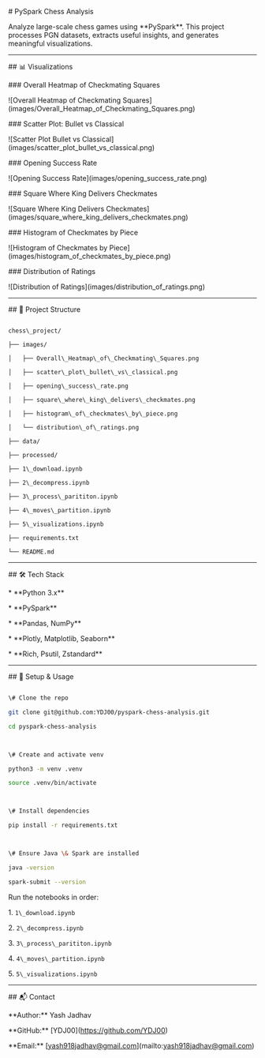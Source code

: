 \# PySpark Chess Analysis



Analyze large-scale chess games using \*\*PySpark\*\*. This project processes PGN datasets, extracts useful insights, and generates meaningful visualizations.



---



\## 📊 Visualizations



\### Overall Heatmap of Checkmating Squares



!\[Overall Heatmap of Checkmating Squares](images/Overall\_Heatmap\_of\_Checkmating\_Squares.png)



\### Scatter Plot: Bullet vs Classical



!\[Scatter Plot Bullet vs Classical](images/scatter\_plot\_bullet\_vs\_classical.png)



\### Opening Success Rate



!\[Opening Success Rate](images/opening\_success\_rate.png)



\### Square Where King Delivers Checkmates



!\[Square Where King Delivers Checkmates](images/square\_where\_king\_delivers\_checkmates.png)



\### Histogram of Checkmates by Piece



!\[Histogram of Checkmates by Piece](images/histogram\_of\_checkmates\_by\_piece.png)



\### Distribution of Ratings



!\[Distribution of Ratings](images/distribution\_of\_ratings.png)



---



\## 📁 Project Structure



```

chess\_project/

├── images/

│   ├── Overall\_Heatmap\_of\_Checkmating\_Squares.png

│   ├── scatter\_plot\_bullet\_vs\_classical.png

│   ├── opening\_success\_rate.png

│   ├── square\_where\_king\_delivers\_checkmates.png

│   ├── histogram\_of\_checkmates\_by\_piece.png

│   └── distribution\_of\_ratings.png

├── data/

├── processed/

├── 1\_download.ipynb

├── 2\_decompress.ipynb

├── 3\_process\_parititon.ipynb

├── 4\_moves\_partition.ipynb

├── 5\_visualizations.ipynb

├── requirements.txt

└── README.md

```



---



\## 🛠 Tech Stack



\* \*\*Python 3.x\*\*

\* \*\*PySpark\*\*

\* \*\*Pandas, NumPy\*\*

\* \*\*Plotly, Matplotlib, Seaborn\*\*

\* \*\*Rich, Psutil, Zstandard\*\*



---



\## 🚀 Setup \& Usage



```bash

\# Clone the repo

git clone git@github.com:YDJ00/pyspark-chess-analysis.git

cd pyspark-chess-analysis



\# Create and activate venv

python3 -m venv .venv

source .venv/bin/activate



\# Install dependencies

pip install -r requirements.txt



\# Ensure Java \& Spark are installed

java -version

spark-submit --version

```



Run the notebooks in order:



1\. `1\_download.ipynb`

2\. `2\_decompress.ipynb`

3\. `3\_process\_parititon.ipynb`

4\. `4\_moves\_partition.ipynb`

5\. `5\_visualizations.ipynb`



---



\## 📬 Contact



\*\*Author:\*\* Yash Jadhav

\*\*GitHub:\*\* \[YDJ00](https://github.com/YDJ00)

\*\*Email:\*\* \[yash918jadhav@gmail.com](mailto:yash918jadhav@gmail.com)




